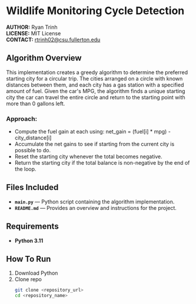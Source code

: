 # Wildlife Monitoring Cycle Detection  

**AUTHOR:** Ryan Trinh  
**LICENSE:** MIT License  
**CONTACT:** rtrinh02@csu.fullerton.edu  

## Algorithm Overview  
This implementation creates a greedy algorithm to determine the preferred starting city for a circular trip. The cities arranged on a circle with known distances between them, and each city has a gas station with a specified amount of fuel. Given the car's MPG, the algorithm finds a unique starting city the car can travel the entire circle and return to the starting point with more than 0 gallons left. 

### Approach:
- Compute the fuel gain at each using: net_gain = (fuel[i] * mpg) - city_distance[i]
- Accumulate the net gains to see if starting from the current city is possible to do.
- Reset the starting city whenever the total becomes negative.
- Return the starting city if the total balance is non-negative by the end of the loop.

## Files Included  
- **`main.py`** — Python script containing the algorithm implementation.  
- **`README.md`** — Provides an overview and instructions for the project.  

## Requirements  
- **Python 3.11**  

## How To Run  
1. Download Python 
2. Clone repo  
   ```bash
   git clone <repository_url>
   cd <repository_name>

